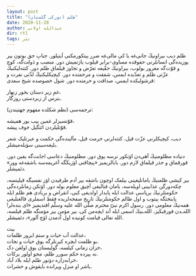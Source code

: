 ```yaml
---
layout: post
title: "ظلم (تورکی گلستان)"
date: 2020-11-28
author: عبدالله اولانی
dir: rtl
tags: نثر
---
```



ظلم دیب بیراونیڭ جانی‌غه یا کی مالی‌غه ضرر ییتکورمکنی اَیتیلور. جنابِ حق بوتون ییر یوزیده‌گی انسانلرنی حقوقده مساوی-برابر قیلوب یارَتمیش دور. منصب و دَولت‌گه، کوچ و قوّت‌گه مغرور بولوب، بیراونیڭ حقّیغه تعرّض و تجاوز قیلماق ظلم دور. کتته‌لیکنیڭ عزّتی ظلم و تعدّیده ایمس، شفقت و مرحمتده دور. کیچیکلیکنیڭ لذّتی نفرت و قرشولیکده ایمس، صداقت و حرمتده دور. شول خصوصده شیخ سعدی:

غمِ زیر دستان بخور زنهار،<br/>
بترس از زبردستی روزگار.

ترجمه‌سی (نظم شکلده مفهوم جهتیندن):

قوّتسیزلر غمین ییب یور همیشه،<br/>
قوّتلیلردن ائتگیل خوف پیشه.

دیب، کیچیکلرنی عزّت قیل، کتته‌لرنی حرمت قیل، مآلینده‌گی حکمت و عبرتلیک شعر بلیغه‌سینی سؤیله‌میشلر.

دنیاده مظلومنیڭ آهی‌دن اؤتکور نرسه یوق دور. مظلومنیڭ دعاسی اجابت‌گه یقین دور. قورقماق و حذر قیلماق لازم دور. بابالریمیز «پیچاقنی اؤزیڭگه آغریمه‌سه باشقه‌غه وور» دئمیشلر.

بیر کیشی ظلمنیڭ یامانلیغینی بیلمک اوچون باشقه بیر آدم طرفیدن اؤز نفسیگه قیلینسه، چکه‌دورگن عذابینی اویله‌سه، یامان فنالیغی آچیق معلوم بوله دور. اؤتکن زمانلرده‌گی حکومتلرنیڭ برپاسی عدالت ایله پایدار اولدیغی کبی، انقراض و بربادی هم ظلم ایله پایتختگه ییتوب و اول ظالم حکومتلرنیڭ تاریخ صفحه‌لریده فقط اسملری قالغنلیغی همه‌نیڭ معلومی دور. رسول اکرم نبیّ محترم صلّی الله علیه وسلّم افندیمیز «ای بنده‌لر! الله‌ـدن قورقیڭیز، الله‌ـنیڭ اسمی ایله آند ایچه‌من کی، بیر مؤمن بیر مؤمنگه ظلم قیلسه، الله تعالی قیامت کونیده اول آدمدن اؤچ آلور»، دئمیشلر.<br/>

بیت<br/>
عدالت آب حیات و ستم ایرور ظلمات،<br/>
بو ظلمت ایچره کیرنلرگه یوق حیات و نجات.<br/>
خزان زمانی کیلسه، گولیستان یوق اولغن دک،<br/>
نه ییرده حکم سورر ظلم، محو اولور برکات.<br/>
خرابه‌زاره دؤنور ظلم ایله بلاد آباد،<br/>
یاشر او منزلِ ویرانده بایقوش و حشرات.







